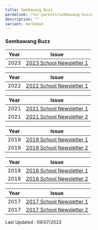 ```yaml
---
title: Sembawang Buzz
permalink: /for-parents/sembawang-buzz/
description: ""
variant: markdown
---
```

### Sembawang Buzz

| Year | Issue |
|---|---|
| 2023 |  [2023 School Newsletter 1](https://go.gov.sg/2023sembawangbuzz1)  |

| Year | Issue |
|---|---|
| 2022 |  [2022 School Newsletter 1](https://go.gov.sg/2022sembawangbuzz1)  |

| Year | Issue |
|---|---|
| 2021 |  [2021 School Newsletter 1](https://go.gov.sg/2021sembawangbuzz1)  |
| 2021 |  [2021 School Newsletter 2](https://go.gov.sg/2021sembawangbuzz2) |

| Year | Issue |
|---|---|
| 2019 |  [2019 School Newsletter 1](https://go.gov.sg/2019sembawangbuzz1)  |
| 2019 |  [2019 School Newsletter 2](https://go.gov.sg/2019sembawangbuzz2) |

| Year | Issue |
|---|---|
| 2018 |  [2018 School Newsletter 1](https://go.gov.sg/2018sembawangbuzz1)  |
| 2018 |  [2018 School Newsletter 2](https://go.gov.sg/2018sembawangbuzz2)  |

| Year | Issue |
|---|---|
| 2017 | [2017 School Newsletter 1](https://go.gov.sg/2017sembawangbuzz1) |
| 2017 |  [2017 School Newsletter 2](https://go.gov.sg/2017sembawangbuzz2)  |


Last Updated : 09/07/2023
